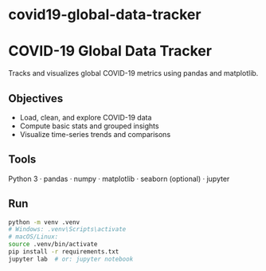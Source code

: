 # covid19-global-data-tracker
# COVID-19 Global Data Tracker

Tracks and visualizes global COVID-19 metrics using pandas and matplotlib.

## Objectives
- Load, clean, and explore COVID-19 data
- Compute basic stats and grouped insights
- Visualize time-series trends and comparisons

## Tools
Python 3 · pandas · numpy · matplotlib · seaborn (optional) · jupyter

## Run
```bash
python -m venv .venv
# Windows: .venv\Scripts\activate
# macOS/Linux:
source .venv/bin/activate
pip install -r requirements.txt
jupyter lab  # or: jupyter notebook
